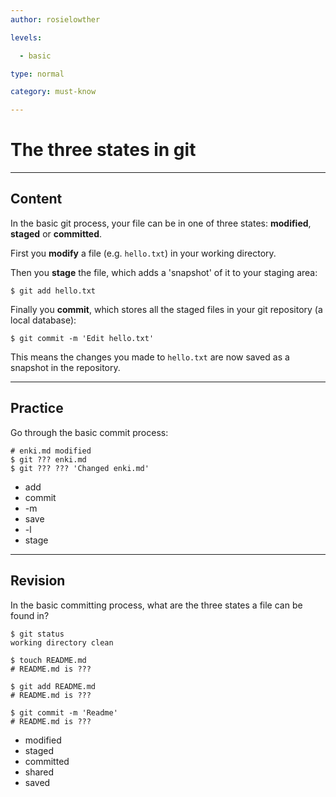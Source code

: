 ```yaml
---
author: rosielowther

levels:

  - basic

type: normal

category: must-know

---
```

# The three states in git

---
## Content

In the basic git process, your file can be in one of three states: **modified**, **staged** or **committed**.

First you **modify** a file (e.g. `hello.txt`) in your working directory. 

Then you **stage** the file, which adds a 'snapshot' of it to your staging area:
```
$ git add hello.txt
```

Finally you **commit**, which stores all the staged files in your git repository (a local database):
```
$ git commit -m 'Edit hello.txt'
```
This means the changes you made to `hello.txt` are now saved as a snapshot in the repository.

---
## Practice

Go through the basic commit process:
```
# enki.md modified
$ git ??? enki.md
$ git ??? ??? 'Changed enki.md'
```

* add
* commit
* -m
* save
* -l
* stage

---
## Revision

In the basic committing process, what are the three states a file can be found in?
```
$ git status
working directory clean

$ touch README.md
# README.md is ???

$ git add README.md
# README.md is ???

$ git commit -m 'Readme'
# README.md is ???
```

* modified
* staged
* committed
* shared
* saved